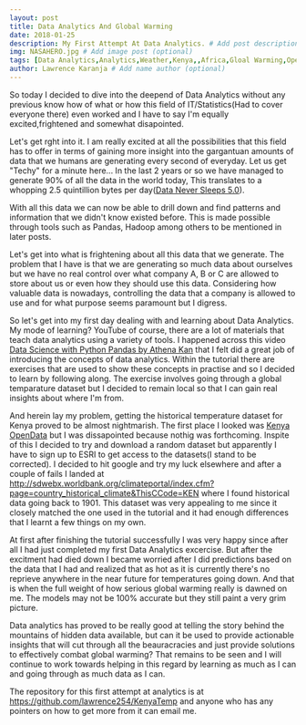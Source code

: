 ```yaml
---
layout: post
title: Data Analytics And Global Warming
date: 2018-01-25
description: My First Attempt At Data Analytics. # Add post description (optional)
img: NASAHERO.jpg # Add image post (optional)
tags: [Data Analytics,Analytics,Weather,Kenya,,Africa,Gloal Warming,OpenData,Python,Pandas]
author: Lawrence Karanja # Add name author (optional)
---
```

So today I decided to dive into the deepend of Data Analytics without any 
previous know how of what or how this field of IT/Statistics(Had to cover everyone there) even worked and I have to say 
I'm equally excited,frightened and somewhat disapointed.

Let's get rght into it. I  am really excited at all the possibilities that this field has to offer 
in terms of gaining more insight into the gargantuan amounts of data that we humans are generating every second of everyday. 
Let us get "Techy" for a minute here... In the last 2 years or so we have managed to generate 90% of all the data in the world today,
This translates to a whopping 2.5 quintillion bytes per day(<a href="https://www.domo.com/learn/data-never-sleeps-5">Data Never Sleeps 5.0</a>). 

With all this data we can now be able to drill down and find patterns and information that we didn't know existed before. This is made possible through
tools such as Pandas, Hadoop among others to be mentioned in later posts.

Let's get into what is frightening about all this data that we generate. The problem that I have is that we are generating so much data about ourselves 
but we have no real control over what company A, B or C are allowed to store about us or even how they should use this data. Considering how valuable 
data is nowadays, controlling the data that a company is allowed to use and for what purpose seems paramount but I digress.

So let's get into my first day dealing with and learning about Data Analytics. My mode of learning? YouTube of course, there are a lot of 
materials that teach data analytics using a variety of tools. I happened across this video <a href="https://www.youtube.com/watch?v=POe1cufDWFs">Data Science with Python Pandas by Athena Kan</a> that I felt 
did a great job of introducing the concepts of data analytics. Within the tutorial there are exercises that are used to show these concepts in practise 
and so I decided to learn by following along. The exercise involves going through a global temparature dataset but I decided to remain local so that 
I can gain real insights about where I'm from.

And herein lay my problem, getting the historical temperature dataset for Kenya proved to be almost nightmarish. The first place I looked was <a href="http://www.opendata.go.ke/datasets">Kenya OpenData</a>
but I was dissapointed because nothig was forthcoming. Inspite of this I decided to try and download a random dataset but apparently I have to sign up to ESRI to get access to the datasets(I stand to be corrected).
I decided to hit google and try my luck elsewhere and after a couple of fails I landed at http://sdwebx.worldbank.org/climateportal/index.cfm?page=country_historical_climate&ThisCCode=KEN where I found historical data going back to 1901.
This dataset was very appealing to me since it closely matched the one used in the tutorial and it had enough differences that I learnt a few things on my own.

At first after finishing the tutorial successfully I was very happy since after all I had just completed my first Data Analytics excercise. But after the excitment had died
down I became worried after I did predictions based on the data that I had and realized that as hot as it is currently there's no reprieve anywhere in the near future for temperatures
going down. And that is when the full weight of how serious global warming really is dawned on me. The models may not be 100% accurate but they still paint a very grim picture.

Data analytics has proved to be really good at telling the story behind the mountains of hidden data available, but can it be used to
provide actionable insights that will cut through all the beauracracies and just provide solutions to effectively combat global warming? 
That remains to be seen and I will continue to work towards helping in this regard by learning as much as I can and going through as much data as I can.

The repository for this first attempt at analytics is at https://github.com/lawrence254/KenyaTemp and anyone who has any pointers on how to get more from it can email me.
